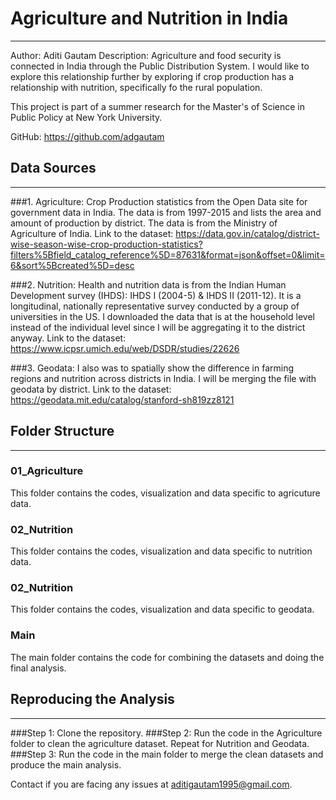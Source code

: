 # Agriculture and Nutrition in India
***
Author: Aditi Gautam
Description: Agriculture and food security is connected in India through the Public Distribution System. I would like to explore this relationship further by exploring if crop production has a relationship with nutrition, specifically fo the rural population. 

This project is part of a summer research for the Master's of Science in Public Policy at New York University. 

GitHub: https://github.com/adgautam

## Data Sources
***
###1. Agriculture: 
Crop Production statistics from the Open Data site for government data in India. The data is from 1997-2015 and lists the area and amount of production by district. The data is from the Ministry of Agriculture of India. Link to the dataset: https://data.gov.in/catalog/district-wise-season-wise-crop-production-statistics?filters%5Bfield_catalog_reference%5D=87631&format=json&offset=0&limit=6&sort%5Bcreated%5D=desc

###2. Nutrition: 
Health and nutrition data is from the Indian Human Development survey (IHDS): IHDS I (2004-5) & IHDS II (2011-12). It is a longitudinal, nationally representative survey conducted by a group of universities in the US. I downloaded the data that is at the household level instead of the individual level since I will be aggregating it to the district anyway. Link to the dataset: https://www.icpsr.umich.edu/web/DSDR/studies/22626

###3. Geodata: 
I also was to spatially show the difference in farming regions and nutrition across districts in India. I will be merging the file with geodata by district. Link to the dataset: https://geodata.mit.edu/catalog/stanford-sh819zz8121

## Folder Structure
***
### 01_Agriculture
This folder contains the codes, visualization and data specific to agricuture data.
### 02_Nutrition
This folder contains the codes, visualization and data specific to nutrition data.
### 02_Nutrition
This folder contains the codes, visualization and data specific to geodata. 
### Main
The main folder contains the code for combining the datasets and doing the final analysis. 

## Reproducing the Analysis
***
###Step 1: 
Clone the repository.
###Step 2:
Run the code in the Agriculture folder to clean the agriculture dataset. Repeat for Nutrition and Geodata.
###Step 3:
Run the code in the main folder to merge the clean datasets and produce the main analysis. 

Contact if you are facing any issues at aditigautam1995@gmail.com.
